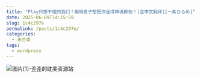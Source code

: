 ```yaml
---
title: "Play只想干炮的我们！模特男子想把你迷得神魂颠倒！[含中文翻译][一条ひらめ]"
date: 2025-06-09T14:15:59
slug: 1c4c297e
permalink: /posts/1c4c297e/
categories:
  - 未分类
tags:
  - wordpress
---
```


![图片[1]-歪歪的耽美资源站](/images/wp/1c4c297e-a12f6949.jpg)
